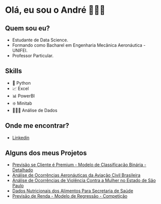 # Olá, eu sou o André 👨🏼‍💻

## Quem sou eu?

- Estudante de Data Science.
- Formando como Bacharel em Engenharia Mecânica Aeronáutica - UNIFEI.
- Professor Particular.

## Skills

- 🐍 Python 
- 📈 Excel
- 📊 PowerBI
- ❇️ Minitab
- 👨🏼‍💻 Análise de Dados

## Onde me encontrar?

- [Linkedin](https://www.linkedin.com/in/andre-amaral-gb/) 

## Alguns dos meus Projetos

 - [Previsão se Cliente é Premium - Modelo de Classificação Binária - Detalhado](https://github.com/Andre-do-Amaral/Analise-de-Cliente)
 - [Análise de Ocorrências Aeronáuticas da Aviação Civil Brasileira](https://app.powerbi.com/view?r=eyJrIjoiNTFhMzcwM2ItNzA5ZS00NDJhLTlkZjgtOTRjNDY1ZDMwMmFhIiwidCI6IjdmZTQ3YTc5LTQ2NjEtNGNjMC05MjljLTg0NWU4ZTQxZTdiNyJ9&pageName=ReportSection)
 - [Análise de Ocorrências de Violência Contra a Mulher no Estado de São Paulo](https://app.powerbi.com/view?r=eyJrIjoiODkxZDg4NzUtYzk5NC00ZTlmLWE4YTktYjhjZmU3M2JjODFhIiwidCI6IjdmZTQ3YTc5LTQ2NjEtNGNjMC05MjljLTg0NWU4ZTQxZTdiNyJ9&pageName=ReportSection)
 - [Dados Nutricionais dos Alimentos Para Secretaria de Saúde](https://share.streamlit.io/andre-do-amaral/saude/main/app.py)
 - [Previsão de Renda - Modelo de Regressão - Competição](https://github.com/Andre-do-Amaral/Competicao_Regressao)

        
